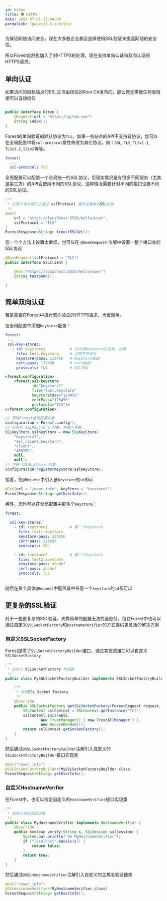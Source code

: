 ```yaml
---
id: https
title: 🛡️ HTTPS
date: 2022-07-01 12:44:20
permalink: /pages/1.5.x/https/
---
```


为保证网络访问安全，现在大多数企业都会选择使用SSL验证来提高网站的安全性。
 
所以Forest自然也加入了对HTTPS的处理，现在支持单向认证和双向认证的HTTPS请求。

## 单向认证

如果访问的目标站点的SSL证书由信任的Root CA发布的，那么您无需做任何事情便可以自动信任

```java

public interface Gitee {
    @Request(url = "https://gitee.com")
    String index();
}
```

Forest的单向验证的默认协议为`TLS`，如果一些站点的API不支持该协议，您可以在全局配置中将`ssl-protocol`属性修改为其它协议，如：`SSL`, `TLS`, `TLSv1.1`, `TLSv1.2`, `SSLv2`等等。  

```yaml
forest:
  ...
  ssl-protocol: TLS
```


全局配置可以配置一个全局统一的SSL协议，但现实情况是有很多不同服务（尤其是第三方）的API会使用不同的SSL协议，这种情况需要针对不同的接口设置不同的SSL协议。

```java
/**
 * 在某个请求接口上通过 sslProtocol 属性设置单向SSL协议
 */
@Get(
    url = "https://localhost:5555/hello/user",
    sslProtocol = "TLS"
)
ForestResponse<String> truestSSLGet();
```

在一个个方法上设置太麻烦，也可以在 `@BaseRequest` 注解中设置一整个接口类的SSL协议

```java
@BaseRequest(sslProtocol = "TLS")
public interface SSLClient {

    @Get("https://localhost:5555/hello/user")
    String testSend();

}
```

## 简单双向认证

 若是需要在Forest中进行双向验证的HTTPS请求，也很简单。
 
 在全局配置中添加`keystore`配置：

<code-group>
<code-block title="SpringBoot" active>

 
 ```yaml
forest:
  ...
  ssl-key-stores:
    - id: keystore1           # id为该keystore的名称，必填
      file: test.keystore     # 公钥文件地址
      keystore-pass: 123456   # keystore秘钥
      cert-pass: 123456       # cert秘钥
      protocols: TLS          # SSL协议
```
</code-block>

<code-block title="Spring">

```xml
<forest:configuration>
    <forest:ssl-keystore
            id="keystore1"
            file="test.keystore"
            keystorePass="123456"
            certPass="123456"
            protocols="TLS"/>
</forest:configuration>
```

</code-block>

<code-block title="Java">

```java
// 获取Forest全局配置对象
configuration = Forest.config();
// 实例化 SSLKeyStore 对象，并输入参数
SSLKeyStore sslKeyStore = new SSLKeyStore(
    "keystore1",
    "ssl_client.keystore",
    "client",
    "456789",
    null,
    null);
// 注册 SSLKeyStore 对象
configuration.registerKeyStore(sslKeyStore);
```

</code-block>
</code-group>

接着，在`@Request`中引入该`keystore`的`id`即可

```java
@Get(url = "/user_info", keyStore = "keystore1")
ForestResponse<String> getUserInfo();
```

另外，您也可以在全局配置中配多个`keystore`：

```yaml
forest:
  ...
  ssl-key-stores:
    - id: keystore1          # 第一个keystore
      file: test1.keystore    
      keystore-pass: 123456  
      cert-pass: 123456      
      protocols: SSL       

    - id: keystore2          # 第二个keystore
      file: test2.keystore    
      keystore-pass: abcdef  
      cert-pass: abcdef      
      protocols: TLS       
      ...
```

随后在某个具体`@Request`中配置其中任意一个`keystore`的`id`都可以


## 更复杂的SSL验证

对于一些更复杂的SSL验证，光靠简单的配置无法完全应付，但在Forest中也可以通过自定义`SSLSocketFactory`和`HostnameVerifier`的方式提供更灵活的解决方案

### 自定义SSLSocketFactory

Forest提供了`SSLSocketFactoryBuilder`接口，通过实现该接口可以自定义`SSLSocketFactory`

```java
/**
 * 自定义 SSLSocketFactory 构造器
 */
public class MySSLSocketFactoryBuilder implements SSLSocketFactoryBuilder {

    /**
     * 获取SSL Socket Factory
     */
    @Override
    public SSLSocketFactory getSSLSocketFactory(ForestRequest request, String protocol) throws Exception {
        SSLContext sslContext = SSLContext.getInstance("TLS");
        sslContext.init(null,
                new TrustManager[] { new TrustAllManager() },
                new SecureRandom());
        return sslContext.getSocketFactory();
    }
}
```

然后通过`@SSLSocketFactoryBuilder`注解引入自定义的`SSLSocketFactoryBuilder`接口实现类

```java
@Get("/user_info")
@SSLSocketFactoryBuilder(MySSLSocketFactoryBuilder.class)
ForestRequest<String> getUserInfo();
```


### 自定义HostnameVerifier

在Forest中，也可以指定自定义的`HostnameVerifier`接口实现类

```java
/**
 * 自定义主机名验证器
 */
public class MyHostnameVerifier implements HostnameVerifier {
    @Override
    public boolean verify(String s, SSLSession sslSession) {
        System.out.println("do MyHostnameVerifier");
        if ("localhost".equals(s)) {
            return false;
        }
        return true;
    }
}
```
然后通过`@SSLHostnameVerifier`注解引入自定义的主机名验证器类

```java
@Get("/user_info")
@SSLHostnameVerifier(MyHostnameVerifier.class)
ForestRequest<String> getUserInfo();
```

